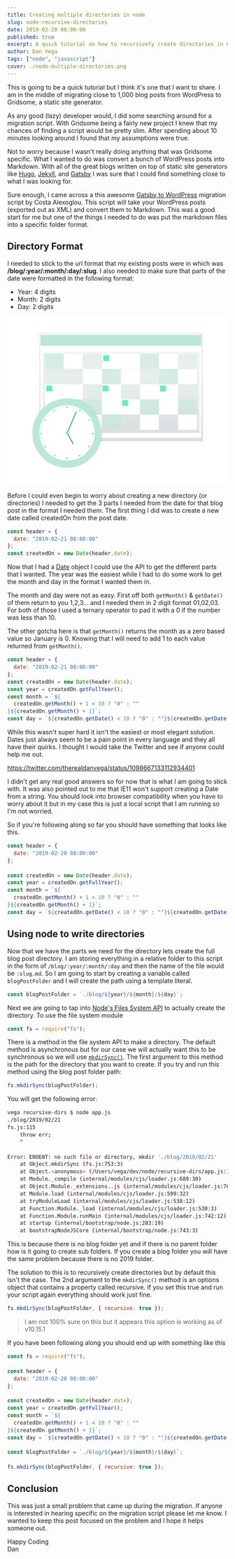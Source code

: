 ```yaml
---
title: Creating multiple directories in node
slug: node-recursive-directories
date: 2019-02-20 08:00:00
published: true
excerpt: A quick tutorial on how to recursively create directories in node.
author: Dan Vega
tags: ["node", "javascript"]
cover: ./node-multiple-directories.png
---
```


This is going to be a quick tutorial but I think it's one that I want to share. I am in the middle of migrating close to 1,000 blog posts from WordPress to Gridsome, a static site generator.

As any good (lazy) developer would, I did some searching around for a migration script. With Gridsome being a fairly new project I knew that my chances of finding a script would be pretty slim. After spending about 10 minutes looking around I found that my assumptions were true.

Not to worry because I wasn't really doing anything that was Gridsome specific. What I wanted to do was convert a bunch of WordPress posts into Markdown. With all of the great blogs written on top of static site generators like [Hugo](https://gohugo.io/), [Jekyll](https://jekyllrb.com/), and [Gatsby](https://www.gatsbyjs.org/) I was sure that I could find something close to what I was looking for.

Sure enough, I came across a this awesome [Gatsby to WordPress](https://github.com/konsalex/gatsby-wordpress-migrate) migration script by Costa Alexoglou. This script will take your WordPress posts (exported out as XML) and convert them to Markdown. This was a good start for me but one of the things I needed to do was put the markdown files into a specific folder format.

## Directory Format

I needed to stick to the url format that my existing posts were in which was **/blog/:year/:month/:day/:slug**. I also needed to make sure that parts of the date were formatted in the following format:

- Year: 4 digits
- Month: 2 digits
- Day: 2 digits

![Calendar](undraw_calendar_dutt.png)

Before I could even begin to worry about creating a new directory (or directories) I needed to get the 3 parts I needed from the date for that blog post in the format I needed them. The first thing I did was to create a new date called createdOn from the post date.

```javascript
const header = {
  date: "2019-02-21 08:00:00"
};
const createdOn = new Date(header.date);
```

Now that I had a [Date](https://developer.mozilla.org/en-US/docs/Web/JavaScript/Reference/Global_Objects/Date) object I could use the API to get the different parts that I wanted. The year was the easiest while I had to do some work to get the month and day in the format I wanted them in.

The month and day were not as easy. First off both `getMonth()` & `getDate()` of them return to you 1,2,3... and I needed them in 2 digit format 01,02,03. For both of those I used a ternary operator to pad it with a 0 if the number was less than 10.

The other gotcha here is that `getMonth()` returns the month as a zero based value so January is 0. Knowing that I will need to add 1 to each value returned from `getMonth()`.

```javascript
const header = {
  date: "2019-02-21 08:00:00"
};
const createdOn = new Date(header.date);
const year = createdOn.getFullYear();
const month = `${
  createdOn.getMonth() + 1 < 10 ? "0" : ""
}${createdOn.getMonth() + 1}`;
const day = `${createdOn.getDate() < 10 ? "0" : ""}${createdOn.getDate()}`;
```

While this wasn't super hard it isn't the easiest or most elegant solution. Dates just always seem to be a pain point in every language and they all have their quirks. I thought I would take the Twitter and see if anyone could help me out.

https://twitter.com/therealdanvega/status/1098667133112934401

I didn't get any real good answers so for now that is what I am going to stick with. It was also pointed out to me that IE11 won't support creating a Date from a string. You should look into browser compatibility when you have to worry about it but in my case this is just a local script that I am running so I'm not worried.

So if you're following along so far you should have something that looks like this.

```javascript
const header = {
  date: "2019-02-20 08:00:00"
};

const createdOn = new Date(header.date);
const year = createdOn.getFullYear();
const month = `${
  createdOn.getMonth() + 1 < 10 ? "0" : ""
}${createdOn.getMonth() + 1}`;
const day = `${createdOn.getDate() < 10 ? "0" : ""}${createdOn.getDate()}`;
```

## Using node to write directories

Now that we have the parts we need for the directory lets create the full blog post directory. I am storing everything in a relative folder to this script in the form of `/blog/:year/:month/:day` and then the name of the file would be `:slug.md`. So I am going to start by creating a variable called `blogPostFolder` and I will create the path using a template literal.

```javascript
const blogPostFolder = `./blog/${year}/${month}/${day}`;
```

Next we are going to tap into [Node's Files System API](https://nodejs.org/api/fs.html) to actually create the directory. To use the file system module

```javascript
const fs = require("fs");
```

There is a method in the file system API to make a directory. The default method is asynchronous but for our case we will actually want this to be synchronous so we will use [`mkdirSync()`](https://nodejs.org/api/fs.html#fs_fs_mkdirsync_path_options). The first argument to this method is the path for the directory that you want to create. If you try and run this method using the blog post folder path:

```javascript
fs.mkdirSync(blogPostFolder);
```

You will get the following error:

```bash
vega recursive-dirs $ node app.js
./blog/2019/02/21
fs.js:115
    throw err;
    ^

Error: ENOENT: no such file or directory, mkdir './blog/2019/02/21'
    at Object.mkdirSync (fs.js:753:3)
    at Object.<anonymous> (/Users/vega/dev/node/recursive-dirs/app.js:16:4)
    at Module._compile (internal/modules/cjs/loader.js:689:30)
    at Object.Module._extensions..js (internal/modules/cjs/loader.js:700:10)
    at Module.load (internal/modules/cjs/loader.js:599:32)
    at tryModuleLoad (internal/modules/cjs/loader.js:538:12)
    at Function.Module._load (internal/modules/cjs/loader.js:530:3)
    at Function.Module.runMain (internal/modules/cjs/loader.js:742:12)
    at startup (internal/bootstrap/node.js:283:19)
    at bootstrapNodeJSCore (internal/bootstrap/node.js:743:3)
```

This is because there is no blog folder yet and if there is no parent folder how is it going to create sub folders. If you create a blog folder you will have the same problem because there is no 2019 folder.

The solution to this is to recursively create directories but by default this isn't the case. The 2nd argument to the `mkdirSync()` method is an options object that contains a property called recursive. If you set this true and run your script again everything should work just fine.

```javascript
fs.mkdirSync(blogPostFolder, { recursive: true });
```

> I am not 100% sure on this but it appears this option is working as of v10.15.1

If you have been following along you should end up with something like this

```javascript
const fs = require("fs");

const header = {
  date: "2019-02-20 08:00:00"
};

const createdOn = new Date(header.date);
const year = createdOn.getFullYear();
const month = `${
  createdOn.getMonth() + 1 < 10 ? "0" : ""
}${createdOn.getMonth() + 1}`;
const day = `${createdOn.getDate() < 10 ? "0" : ""}${createdOn.getDate()}`;

const blogPostFolder = `./blog/${year}/${month}/${day}`;

fs.mkdirSync(blogPostFolder, { recursive: true });
```

## Conclusion

This was just a small problem that came up during the migration. If anyone is interested in hearing specific on the migration script please let me know. I wanted to keep this post focused on the problem and I hope it helps someone out.

Happy Coding<br/>
Dan
